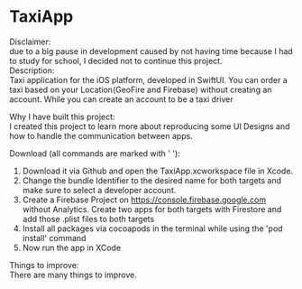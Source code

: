 # TaxiApp

Disclaimer:<br/> 
due to a big pause in development caused by not having time because I had to study for school, I decided not to continue this project.<br/>
Description:<br/>
Taxi application for the iOS platform, developed in SwiftUI. You can order a taxi based on your Location(GeoFire and Firebase) without creating an account. While you can create an account to be a taxi driver<br/>

Why I have built this project:<br/>
I created this project to learn more about reproducing some UI Designs and how to handle the communication between apps.<br/>

Download (all commands are marked with ' '):<br/>
1. Download it via Github and open the TaxiApp.xcworkspace file in Xcode.
2. Change the bundle Identifier to the desired name for both targets and make sure to select a developer account.
3. Create a Firebase Project on https://console.firebase.google.com without Analytics. Create two apps for both targets with Firestore and add those .plist files to both targets
4. Install all packages via cocoapods in the terminal while using the 'pod install' command
5. Now run the app in XCode

Things to improve: <br/>
There are many things to improve.
